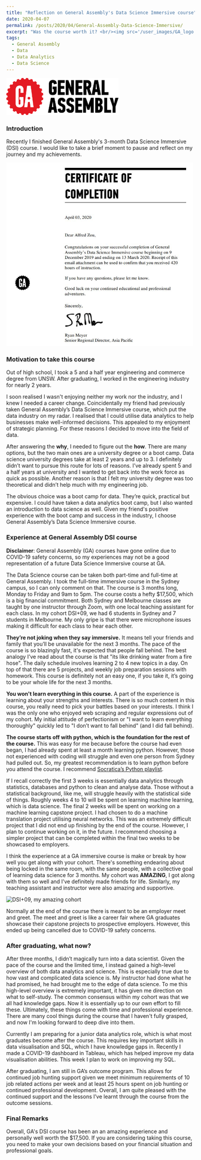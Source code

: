 ```yaml
---
title: "Reflection on General Assembly's Data Science Immersive course"
date: 2020-04-07
permalink: /posts/2020/04/General-Assembly-Data-Science-Immersive/
excerpt: "Was the course worth it? <br/><img src='/user_images/GA_logo.png' width='300'>"
tags:
  - General Assembly
  - Data
  - Data Analytics
  - Data Science
---
```


<img src='/user_images/GA_logo.png' width='300'>

### Introduction

Recently I finished General Assembly's 3-month Data Science Immersive (DSI) course. I would like to take a brief moment to pause and reflect on my journey and my achievements. 

<img src='/user_images/Alfred Zou GA certificiate.JPG' width='500'>

### Motivation to take this course

Out of high school, I took a 5 and a half year engineering and commerce degree from UNSW. After graduating, I worked in the engineering industry for nearly 2 years.

I soon realised I wasn't enjoying neither my work nor the industry, and I knew I needed a career change. Coincidentally my friend had previously taken General Assembly’s Data Science Immersive course, which put the data industry on my radar. I realised that I could utilise data analytics to help businesses make well-informed decisions. This appealed to my enjoyment of strategic planning. For these reasons I decided to move into the field of data.

After answering the **why**, I needed to figure out the **how**. There are many options, but the two main ones are a university degree or a boot camp. Data science university degrees take at least 2 years and up to 3. I definitely didn’t want to pursue this route for lots of reasons. I’ve already spent 5 and a half years at university and I wanted to get back into the work force as quick as possible. Another reason is that I felt my university degree was too theoretical and didn’t help much with my engineering job. 

The obvious choice was a boot camp for data. They’re quick, practical but expensive. I could have taken a data analytics boot camp, but I also wanted an introduction to data science as well. Given my friend's positive experience with the boot camp and success in the industry, I choose General Assembly’s Data Science Immersive course.

### Experience at General Assembly DSI course

**Disclaimer**: General Assembly (GA) courses have gone online due to COVID-19 safety concerns, so my experiences may not be a good representation of a future Data Science Immersive course at GA.

The Data Science course can be taken both part-time and full-time at General Assembly. I took the full-time immersive course in the Sydney campus, so I can only comment on that. The course is 3 months long, Monday to Friday and 9am to 5pm. The course costs a hefty $17,500, which is a big financial commitment. Both Sydney and Melbourne classes are taught by one instructor through Zoom, with one local teaching assistant for each class. In my cohort DSI+09, we had 6 students in Sydney and 7 students in Melbourne. My only gripe is that there were microphone issues making it difficult for each class to hear each other.

**They’re not joking when they say immersive.** It means tell your friends and family that you’ll be unavailable for the next 3 months. The pace of the course is so blazingly fast, it's expected that people fall behind. The best analogy I’ve read about the course is that "its like drinking water from a fire hose". The daily schedule involves learning 2 to 4 new topics in a day. On top of that there are 5 projects, and weekly job preparation sessions with homework. This course is definitely not an easy one, if you take it, it’s going to be your whole life for the next 3 months.

**You won't learn everything in this course.** A part of the experience is learning about your strengths and interests. There is so much content in this course, you really need to pick your battles based on your interests. I think I was the only one who enjoyed web scraping and regular expressions out of my cohort. My initial attitude of perfectionism or "I want to learn everything thoroughly" quickly led to "I don’t want to fall behind" (and I did fall behind). 

**The course starts off with python, which is the foundation for the rest of the course.** This was easy for me because before the course had even began, I had already spent at least a month learning python. However, those not experienced with coding will struggle and even one person from Sydney had pulled out. So, my greatest recommendation is to learn python before you attend the course. I recommend [Socratica’s Python playlist](https://www.youtube.com/watch?v=bY6m6_IIN94&list=PLi01XoE8jYohWFPpC17Z-wWhPOSuh8Er-).

If I recall correctly the first 3 weeks is essentially data analytics through statistics, databases and python to clean and analyse data. Those without a statistical background, like me, will struggle heavily with the statistical side of things. Roughly weeks 4 to 10 will be spent on learning machine learning, which is data science. The final 2 weeks will be spent on working on a machine learning capstone project. I had chosen to do a machine translation project utilising neural networks. This was an extremely difficult project that I did not end up finishing by the end of the course. However, I plan to continue working on it, in the future. I recommend choosing a simpler project that can be completed within the final two weeks to be showcased to employers.

I think the experience at a GA immersive course is make or break by how well you get along with your cohort. There's something endearing about being locked in the same room, with the same people, with a collective goal of learning data science for 3 months. My cohort was **AMAZING**, I got along with them so well and I’ve definitely made friends for life. Similarly, my teaching assistant and instructor were also amazing and supportive.

<img src='/user_images/GA_Photo.jpg' title="DSI+09, my amazing cohort" width='500'>

Normally at the end of the course there is meant to be an employer meet and greet. The meet and greet is like a career fair where GA graduates showcase their capstone projects to prospective employers. However, this ended up being cancelled due to COVID-19 safety concerns.

### After graduating, what now?

After three months, I didn’t magically turn into a data scientist. Given the pace of the course and the limited time, I instead gained a high-level overview of both data analytics and science. This is especially true due to how vast and complicated data science is. My instructor had done what he had promised, he had brought me to the edge of data science. To me this high-level overview is extremely important, it has given me direction on what to self-study. The common consensus within my cohort was that we all had knowledge gaps. Now it is essentially up to our own effort to fill these. Ultimately, these things come with time and professional experience. There are many cool things during the course that I haven't fully grasped, and now I'm looking forward to deep dive into them.

Currently I am preparing for a junior data analytics role, which is what most graduates become after the course. This requires key important skills in data visualisation and SQL, which I have knowledge gaps in. Recently I made a COVID-19 dashboard in Tableau, which has helped improve my data visualisation abilities. This week I plan to work on improving my SQL.

After graduating, I am still in GA’s outcome program. This allows for continued job hunting support given we meet minimum requirements of 10 job related actions per week and at least 25 hours spent on job hunting or continued professional development. Overall, I am quite pleased with the continued support and the lessons I’ve learnt through the course from the outcome sessions.

### Final Remarks

Overall, GA's DSI course has been an an amazing experience and personally well worth the $17,500. If you are considering taking this course, you need to make your own decisions based on your financial situation and professional goals. 
